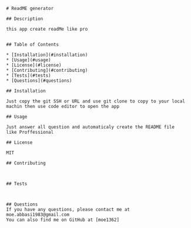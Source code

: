 
    # ReadME generator

    ## Description

    this app create readMe like pro 


    ## Table of Contents

    * [Installation](#installation)
    * [Usage](#usage)
    * [License](#license)
    * [Contributing](#contributing)
    * [Tests](#tests)
    * [Questions](#questions)
    
    ## Installation

    Just copy the git SSH or URL and use git clone to copy to your local machin then use code editor to open the app

    ## Usage

    Just answer all question and automaticaly create the README file   like Proffessional	

    ## License

    MIT

    ## Contributing

    

    ## Tests

    

    ## Questions
    If you have any questions, please contact me at moe.abbasi1983@gmail.com
    You can also find me on GitHub at [moe1362]